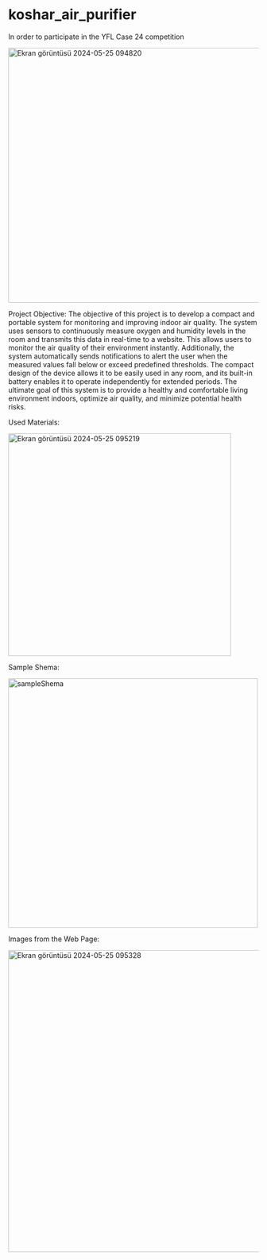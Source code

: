 # koshar_air_purifier
In order to participate in the YFL Case 24 competition





<img width="513" alt="Ekran görüntüsü 2024-05-25 094820" src="https://github.com/alisabourii/koshar_air_purifier/assets/72344723/b42820f7-19c3-4ed1-bfea-ed72bbbcfedf">







Project Objective:
    The objective of this project is to develop a compact and portable system for monitoring and improving indoor air quality. The system uses sensors to continuously measure      oxygen and humidity levels in the room and transmits this data in real-time to a website. This allows users to monitor the air quality of their environment instantly.          Additionally, the system automatically sends notifications to alert the user when the measured values fall below or exceed predefined thresholds. The compact design of the     device allows it to be easily used in any room, and its built-in battery enables it to operate independently for extended periods. The ultimate goal of this system is to       provide a healthy and comfortable living environment indoors, optimize air quality, and minimize potential health risks.




Used Materials:



<img width="448" alt="Ekran görüntüsü 2024-05-25 095219" src="https://github.com/alisabourii/koshar_air_purifier/assets/72344723/4fe22ca3-c502-4fd8-89ef-0002af04f35e">



Sample Shema:




<img width="502" alt="sampleShema" src="https://github.com/alisabourii/koshar_air_purifier/assets/72344723/06ce942b-984f-4052-acd6-0b4cac84fe4d">



Images from the Web Page:



<img width="608" alt="Ekran görüntüsü 2024-05-25 095328" src="https://github.com/alisabourii/koshar_air_purifier/assets/72344723/ab2cd9df-f330-4483-a6d2-e29385e0df77">

